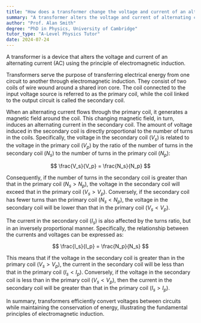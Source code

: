 ```yaml
---
title: "How does a transformer change the voltage and current of an alternating current?"
summary: "A transformer alters the voltage and current of alternating current using electromagnetic induction, enabling efficient power transmission and distribution in electrical systems."
author: "Prof. Alan Smith"
degree: "PhD in Physics, University of Cambridge"
tutor_type: "A-Level Physics Tutor"
date: 2024-07-24
---
```


A transformer is a device that alters the voltage and current of an alternating current (AC) using the principle of electromagnetic induction.

Transformers serve the purpose of transferring electrical energy from one circuit to another through electromagnetic induction. They consist of two coils of wire wound around a shared iron core. The coil connected to the input voltage source is referred to as the primary coil, while the coil linked to the output circuit is called the secondary coil.

When an alternating current flows through the primary coil, it generates a magnetic field around the coil. This changing magnetic field, in turn, induces an alternating current in the secondary coil. The amount of voltage induced in the secondary coil is directly proportional to the number of turns in the coils. Specifically, the voltage in the secondary coil ($V_s$) is related to the voltage in the primary coil ($V_p$) by the ratio of the number of turns in the secondary coil ($N_s$) to the number of turns in the primary coil ($N_p$):

$$
\frac{V_s}{V_p} = \frac{N_s}{N_p}
$$

Consequently, if the number of turns in the secondary coil is greater than that in the primary coil ($N_s > N_p$), the voltage in the secondary coil will exceed that in the primary coil ($V_s > V_p$). Conversely, if the secondary coil has fewer turns than the primary coil ($N_s < N_p$), the voltage in the secondary coil will be lower than that in the primary coil ($V_s < V_p$).

The current in the secondary coil ($I_s$) is also affected by the turns ratio, but in an inversely proportional manner. Specifically, the relationship between the currents and voltages can be expressed as:

$$
\frac{I_s}{I_p} = \frac{N_p}{N_s}
$$

This means that if the voltage in the secondary coil is greater than in the primary coil ($V_s > V_p$), the current in the secondary coil will be less than that in the primary coil ($I_s < I_p$). Conversely, if the voltage in the secondary coil is less than in the primary coil ($V_s < V_p$), then the current in the secondary coil will be greater than that in the primary coil ($I_s > I_p$). 

In summary, transformers efficiently convert voltages between circuits while maintaining the conservation of energy, illustrating the fundamental principles of electromagnetic induction.
    